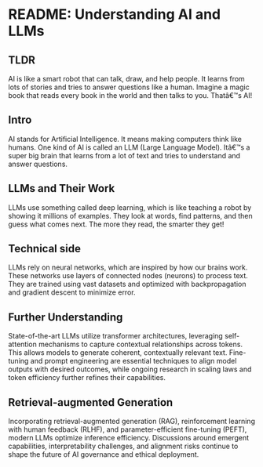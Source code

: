# README: Understanding AI and LLMs

## TLDR

AI is like a smart robot that can talk, draw, and help people. It learns from lots of stories and tries to answer questions like a human. Imagine a magic book that reads every book in the world and then talks to you. Thatâ€™s AI!

## Intro

AI stands for Artificial Intelligence. It means making computers think like humans. One kind of AI is called an LLM (Large Language Model). Itâ€™s a super big brain that learns from a lot of text and tries to understand and answer questions.

## LLMs and Their Work

LLMs use something called deep learning, which is like teaching a robot by showing it millions of examples. They look at words, find patterns, and then guess what comes next. The more they read, the smarter they get!

## Technical side

LLMs rely on neural networks, which are inspired by how our brains work. These networks use layers of connected nodes (neurons) to process text. They are trained using vast datasets and optimized with backpropagation and gradient descent to minimize error.

## Further Understanding

State-of-the-art LLMs utilize transformer architectures, leveraging self-attention mechanisms to capture contextual relationships across tokens. This allows models to generate coherent, contextually relevant text. Fine-tuning and prompt engineering are essential techniques to align model outputs with desired outcomes, while ongoing research in scaling laws and token efficiency further refines their capabilities.

## Retrieval-augmented Generation

Incorporating retrieval-augmented generation (RAG), reinforcement learning with human feedback (RLHF), and parameter-efficient fine-tuning (PEFT), modern LLMs optimize inference efficiency. Discussions around emergent capabilities, interpretability challenges, and alignment risks continue to shape the future of AI governance and ethical deployment.
